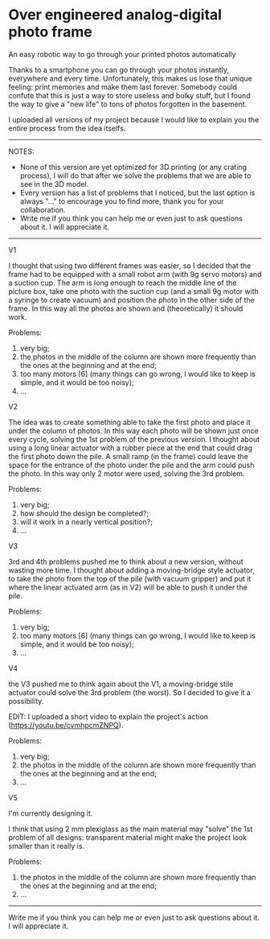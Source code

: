 # Over engineered analog-digital photo frame
An easy robotic way to go through your printed photos automatically

Thanks to a smartphone you can go through your photos instantly, everywhere and every time. Unfortunately, this makes us lose that unique feeling: print memories and make them last forever. Somebody could confute that this is just a way to store useless and bulky stuff, but I found the way to give a "new life" to tons of photos forgotten in the basement.

I uploaded all versions of my project because I would like to explain you the entire process from the idea itselfs.

_________________________________________________________________________________________________________________________________________________________________________________


NOTES:
  - None of this version are yet optimized for 3D printing (or any crating process), I will do that after we solve the problems that we are able to see in the 3D model.
  - Every version has a list of problems that I noticed, but the last option is always "..." to encourage you to find more, thank you for your collaboration.
  - Write me if you think you can help me or even just to ask questions about it. I will appreciate it.


_________________________________________________________________________________________________________________________________________________________________________________


V1

I thought that using two different frames was easier, so I decided that the frame had to be equipped with a small robot arm (with 9g servo motors) and a suction cup. The arm is long enough to reach the middle line of the picture box, take one photo with the suction cup (and a small 9g motor with a syringe to create vacuum) and position the photo in the other side of the frame. In this way all the photos are shown and (theoretically) it should work.

Problems:
  1) very big;
  2) the photos in the middle of the column are shown more frequently than the ones at the beginning and at the end;
  3) too many motors [6] (many things can go wrong, I would like to keep is simple, and it would be too noisy);
  4) ...

V2

The idea was to create something able to take the first photo and place it under the column of photos. In this way each photo will be shown just once every cycle, solving the 1st problem of the previous version. I thought  about using a long linear actuator with a rubber piece at the end that could drag the first photo down the pile. A small ramp (in the frame) could leave the space for the entrance of the photo under the pile and the arm could push the photo. In this way only 2 motor were used, solving the 3rd problem.

Problems:
  1) very big;
  2) how should the design be completed?;
  3) will it work in a nearly vertical position?;
  4) ...

V3

3rd and 4th problems pushed me to think about a new version, without wasting more time. I thought about adding a moving-bridge style actuator, to take the photo from the top of the pile (with vacuum gripper) and put it where the linear actuated arm (as in V2) will be able to push it under the pile.

Problems:  
  1) very big;
  2) too many motors [6] (many things can go wrong, I would like to keep is simple, and it would be too noisy);
  3) ...

V4

the V3 pushed me to think again about the V1, a moving-bridge stile actuator could solve the 3rd problem (the worst). So I decided to give it a possibility.

EDIT: I uploaded a short video to explain the project's action (https://youtu.be/cvmhpcmZNPQ).

Problems:
  1) very big;
  2) the photos in the middle of the column are shown more frequently than the ones at the beginning and at the end;
  3) ...

V5

I'm currently designing it.
  
I think that using 2 mm plexiglass as the main material may "solve" the 1st problem of all designs: transparent material might make the project look smaller than it really is.

Problems:

  1) the photos in the middle of the column are shown more frequently than the ones at the beginning and at the end;
  2) ...

_________________________________________________________________________________________________________________________________________________________________________________


Write me if you think you can help me or even just to ask questions about it. I will appreciate it.
